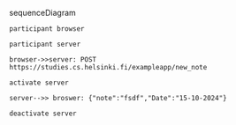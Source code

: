 sequenceDiagram

    participant browser

    participant server

    browser->>server: POST https://studies.cs.helsinki.fi/exampleapp/new_note

    activate server

    server-->> broswer: {"note":"fsdf","Date":"15-10-2024"}

    deactivate server
